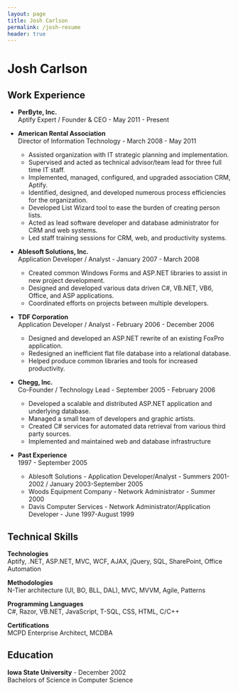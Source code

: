 ```yaml
---
layout: page
title: Josh Carlson
permalink: /josh-resume
header: true
---
```


Josh Carlson
==========

Work Experience
---------------

* **PerByte, Inc.**  
  Aptify Expert / Founder & CEO - May 2011 - Present

* **American Rental Association**  
  Director of Information Technology - March 2008 - May 2011

  - Assisted organization with IT strategic planning and implementation.
  - Supervised and acted as technical advisor/team lead for three full time IT staff.
  - Implemented, managed, configured, and upgraded association CRM, Aptify.
  - Identified, designed, and developed numerous process efficiencies for the organization.
  - Developed List Wizard tool to ease the burden of creating person lists.
  - Acted as lead software developer and database administrator for CRM and web systems.
  - Led staff training sessions for CRM, web, and productivity systems.

* **Ablesoft Solutions, Inc.**  
  Application Developer / Analyst - January 2007 - March 2008

  - Created common Windows Forms and ASP.NET libraries to assist in new project development.
  - Designed and developed various data driven C#, VB.NET, VB6, Office, and ASP applications.
  - Coordinated efforts on projects between multiple developers.

* **TDF Corporation**  
  Application Developer / Analyst - February 2006 - December 2006

  - Designed and developed an ASP.NET rewrite of an existing FoxPro application.
  - Redesigned an inefficient flat file database into a relational database.
  - Helped produce common libraries and tools for increased productivity.

* **Chegg, Inc.**  
  Co-Founder / Technology Lead - September 2005 - February 2006

  - Developed a scalable and distributed ASP.NET application and underlying database.
  - Managed a small team of developers and graphic artists.
  - Created C# services for automated data retrieval from various third party sources.
  - Implemented and maintained web and database infrastructure

* **Past Experience**  
  1997 - September 2005

  - Ablesoft Solutions - Application Developer/Analyst - Summers 2001-2002 / January 2003-September 2005
  - Woods Equipment Company - Network Administrator - Summer 2000
  - Davis Computer Services - Network Administrator/Application Developer - June 1997-August 1999

Technical Skills
----------------

**Technologies**  
Aptify, .NET, ASP.NET, MVC, WCF, AJAX, jQuery, SQL, SharePoint, Office Automation

**Methodologies**  
N-Tier architecture (UI, BO, BLL, DAL), MVC, MVVM, Agile, Patterns

**Programming Languages**  
C#, Razor, VB.NET, JavaScript, T-SQL, CSS, HTML, C/C++

**Certifications**  
MCPD Enterprise Architect, MCDBA

Education
---------

**Iowa State University** - December 2002  
Bachelors of Science in Computer Science